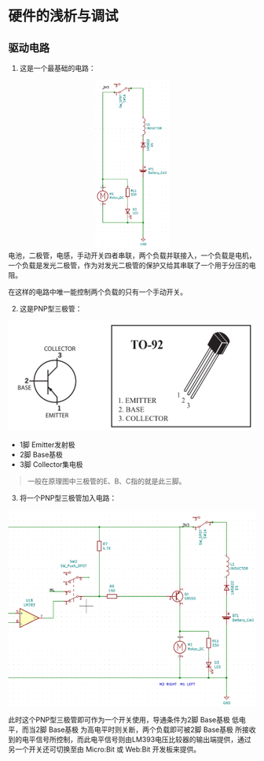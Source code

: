 # 硬件的浅析与调试

## 驱动电路

1. 这是一个最基础的电路：

<div align=center><img src="../assets/Triode-Car-Sch1.png" width="30%"></div>
电池，二极管，电感，手动开关四者串联，两个负载并联接入，一个负载是电机，一个负载是发光二极管，作为对发光二极管的保护又给其串联了一个用于分压的电阻。

在这样的电路中唯一能控制两个负载的只有一个手动开关。

2. 这是PNP型三极管：

![](../assets/Triode-S8550.png)

* 1脚 Emitter发射极
* 2脚 Base基极
* 3脚 Collector集电极
> 一般在原理图中三极管的E、B、C指的就是此三脚。

3. 将一个PNP型三极管加入电路：

![](../assets/Triode-Car-Sch2.png)

此时这个PNP型三极管即可作为一个开关使用，导通条件为2脚 Base基极 低电平，而当2脚 Base基极 为高电平时则关断，两个负载即可被2脚 Base基极 所接收到的电平信号所控制，而此电平信号则由LM393电压比较器的输出端提供，通过另一个开关还可切换至由 Micro:Bit 或 Web:Bit 开发板来提供。
